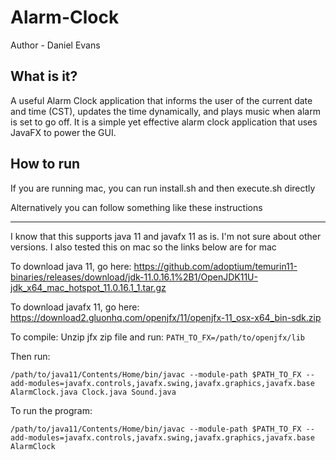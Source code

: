 # Alarm-Clock

Author - Daniel Evans 

What is it?
-------------
A useful Alarm Clock application that informs the user of the current date and time (CST), updates the time dynamically, and plays music when alarm is set to go off. It is a simple yet effective alarm clock application that uses JavaFX to power the GUI. 

 How to run
-------------
If you are running mac, you can run install.sh and then execute.sh directly

Alternatively you can follow something like these instructions
________________________________________________________________
I know that this supports java 11 and javafx 11 as is. I'm not sure about other versions. I also tested this on mac so the links below are for mac

To download java 11, go here: https://github.com/adoptium/temurin11-binaries/releases/download/jdk-11.0.16.1%2B1/OpenJDK11U-jdk_x64_mac_hotspot_11.0.16.1_1.tar.gz

To download javafx 11, go here: https://download2.gluonhq.com/openjfx/11/openjfx-11_osx-x64_bin-sdk.zip

To compile:
Unzip jfx zip file and run:
`PATH_TO_FX=/path/to/openjfx/lib`

Then run:
```
/path/to/java11/Contents/Home/bin/javac --module-path $PATH_TO_FX --add-modules=javafx.controls,javafx.swing,javafx.graphics,javafx.base AlarmClock.java Clock.java Sound.java
```

To run the program:
```
/path/to/java11/Contents/Home/bin/javac --module-path $PATH_TO_FX --add-modules=javafx.controls,javafx.swing,javafx.graphics,javafx.base AlarmClock
```
